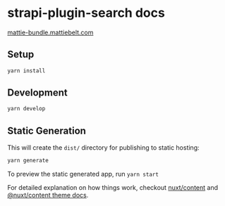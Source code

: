 # strapi-plugin-search docs

[mattie-bundle.mattiebelt.com](https://mattie-bundle.mattiebelt.com/)

## Setup

```bash
yarn install
```

## Development

```bash
yarn develop
```

## Static Generation

This will create the `dist/` directory for publishing to static hosting:

```bash
yarn generate
```

To preview the static generated app, run `yarn start`

For detailed explanation on how things work, checkout [nuxt/content](https://content.nuxtjs.org) and [@nuxt/content theme docs](https://content.nuxtjs.org/themes-docs).
